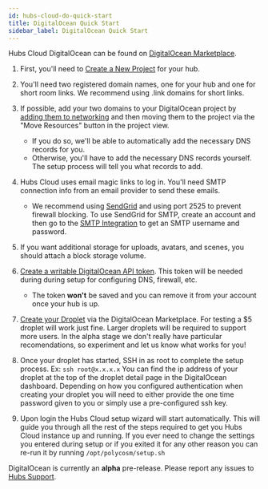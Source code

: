 ```yaml
---
id: hubs-cloud-do-quick-start
title: DigitalOcean Quick Start
sidebar_label: DigitalOcean Quick Start
---
```


Hubs Cloud DigitalOcean can be found on [DigitalOcean Marketplace](https://marketplace.digitalocean.com/apps/hubs-cloud-personal).

1. First, you'll need to [Create a New Project](https://cloud.digitalocean.com/projects/new) for your hub.

2. You'll need two registered domain names, one for your hub and one for short room links. We recommend using .link domains for short links.

3. If possible, add your two domains to your DigitalOcean project by [adding them to networking](https://cloud.digitalocean.com/networking/domains) and then moving them to the project via the "Move Resources" button in the project view. 
    - If you do so, we'll be able to automatically add the necessary DNS records for you.
    - Otherwise, you'll have to add the necessary DNS records yourself. The setup process will tell you what records to add.

4. Hubs Cloud uses email magic links to log in. You'll need SMTP connection info from an email provider to send these emails.
    - We recommend using [SendGrid](https://www.sendgrid.com) and using port 2525 to prevent firewall blocking. To use SendGrid for SMTP, create an account and then go to the [SMTP Integration](https://app.sendgrid.com/guide/integrate/langs/smtp) to get an SMTP username and password.

5. If you want additional storage for uploads, avatars, and scenes, you should attach a block storage volume.

6. [Create a writable DigitalOcean API token](https://cloud.digitalocean.com/account/api/tokens/new). This token will be needed during during setup for configuring DNS, firewall, etc.
    - The token **won't** be saved and you can remove it from your account once your hub is up.

7. [Create your Droplet](https://marketplace.digitalocean.com/apps/hubs-cloud-personal) via the DigitalOcean Marketplace. For testing a $5 droplet will work just fine. Larger droplets will be required to support more users. In the alpha stage we don't really have particular recomendations, so experiment and let us know what works for you!

8. Once your droplet has started, SSH in as root to complete the setup process. Ex: `ssh root@x.x.x.x` You can find the ip address of your droplet at the top of the droplet detail page in the DigitalOcean dashboard. Depending on how you configured authentication when creating your droplet you will need to either provide the one time password given to you or simply use a pre-configured ssh key.

9. Upon login the Hubs Cloud setup wizard will start automatically. This will guide you through all the rest of the steps required to get you Hubs Cloud instance up and running. If you ever need to change the settings you entered during setup or if you exited it for any other reason you can re-run it by running `/opt/polycosm/setup.sh`

DigitalOcean is currently an **alpha** pre-release. Please report any issues to [Hubs Support](mailto:hubs@mozilla.com).
